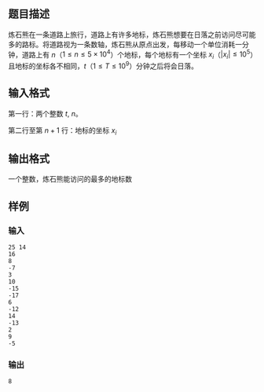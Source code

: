 ## 题目描述  
炼石熊在一条道路上旅行，道路上有许多地标，炼石熊想要在日落之前访问尽可能多的路标。将道路视为一条数轴，炼石熊从原点出发，每移动一个单位消耗一分钟，道路上有 $n$（$1 \leq n \leq 5 \times 10^4$）个地标，每个地标有一个坐标 $x_i$（$|x_i| \leq 10^5$）且地标的坐标各不相同，$t$（$1 \leq T \leq 10^9$）分钟之后将会日落。

## 输入格式  
第一行：两个整数 $t$, $n$。

第二行至第 $n+1$ 行：地标的坐标 $x_i$

## 输出格式  
一个整数，炼石熊能访问的最多的地标数

## 样例  
### 输入  
```
25 14
16
8
-7
3
10
-15
-17
6
-12
14
-13
2
9
-5
```
### 输出  
```
8
```
